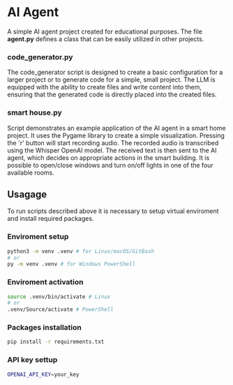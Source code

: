 # AI Agent
A simple AI agent project created for educational purposes. The file **agent.py** defines a class that can be easily utilized in other projects. 

### **code_generator.py** 
The code_generator script is designed to create a basic configuration for a larger project or to generate code for a simple, small project. The LLM is equipped with the ability to create files and write content into them, ensuring that the generated code is directly placed into the created files.


### **smart house.py**
Script demonstrates an example application of the AI agent in a smart home project. It uses the Pygame library to create a simple visualization. Pressing the 'r' button will start recording audio. The recorded audio is transcribed using the Whisper OpenAI model. The received text is then sent to the AI agent, which decides on appropriate actions in the smart building. It is possible to open/close windows and turn on/off lights in one of the four available rooms.

## Usagage
To run scripts described above it is necessary to setup virtual enviroment and install required packages.

### Enviroment setup
```bash
python3 -m venv .venv # for Linux/macOS/GitBash
# or 
py -m venv .venv # for Windows PowerShell
```

### Enviroment activation
```bash
source .venv/bin/activate # Linux
# or
.venv/Source/activate # PowerShell
```

### Packages installation
```bash
pip install -r requirements.txt
```

### API key settup
```bash
OPENAI_API_KEY=your_key
```